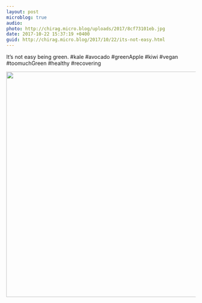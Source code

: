 ```yaml
---
layout: post
microblog: true
audio: 
photo: http://chirag.micro.blog/uploads/2017/8cf73101eb.jpg
date: 2017-10-22 15:37:19 +0400
guid: http://chirag.micro.blog/2017/10/22/its-not-easy.html
---
```

It’s not easy being green. #kale #avocado #greenApple #kiwi #vegan #toomuchGreen #healthy #recovering

<img src="http://chirag.micro.blog/uploads/2017/8cf73101eb.jpg" width="600" height="600" />
